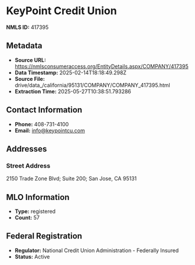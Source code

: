 # KeyPoint Credit Union

**NMLS ID:** 417395

## Metadata
- **Source URL:** https://nmlsconsumeraccess.org/EntityDetails.aspx/COMPANY/417395
- **Data Timestamp:** 2025-02-14T18:18:49.298Z
- **Source File:** drive/data_/california/95131/COMPANY/COMPANY_417395.html
- **Extraction Time:** 2025-05-27T10:38:51.793286

## Contact Information
- **Phone:** 408-731-4100
- **Email:** info@keypointcu.com

## Addresses
### Street Address
2150 Trade Zone Blvd; Suite 200; San Jose, CA 95131

## MLO Information
- **Type:** registered
- **Count:** 57

## Federal Registration
- **Regulator:** National Credit Union Administration - Federally Insured
- **Status:** Active
